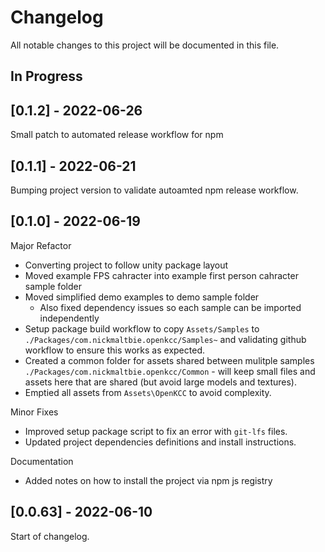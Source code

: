# Changelog

All notable changes to this project will be documented in this file.

## In Progress

## [0.1.2] - 2022-06-26

Small patch to automated release workflow for npm

## [0.1.1] - 2022-06-21

Bumping project version to validate autoamted npm release workflow.

## [0.1.0] - 2022-06-19

Major Refactor

* Converting project to follow unity package layout
* Moved example FPS cahracter into example first person cahracter sample folder
* Moved simplified demo examples to demo sample folder
  * Also fixed dependency issues so each sample can be imported independently
* Setup package build workflow to copy `Assets/Samples` to
  `./Packages/com.nickmaltbie.openkcc/Samples~` and validating github workflow
  to ensure this works as expected.
* Created a common folder for assets shared between mulitple samples
  `./Packages/com.nickmaltbie.openkcc/Common` - will keep small files
  and assets here that are shared (but avoid large models and textures).
* Emptied all assets from `Assets\OpenKCC` to avoid complexity.

Minor Fixes

* Improved setup package script to fix an error with `git-lfs` files.
* Updated project dependencies definitions and install instructions.

Documentation

* Added notes on how to install the project via npm js registry

## [0.0.63] - 2022-06-10

Start of changelog.
